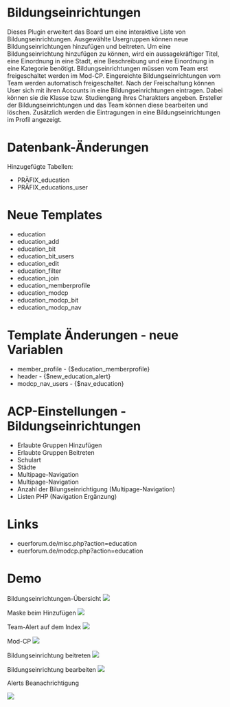 # Bildungseinrichtungen
Dieses Plugin erweitert das Board um eine interaktive Liste von Bildungseinrichtungen. Ausgewählte Usergruppen können neue Bildungseinrichtungen hinzufügen und beitreten. Um eine Bildungseinrichtung hinzufügen zu können, wird ein aussagekräftiger Titel, eine Einordnung in eine Stadt, eine Beschreibung und eine Einordnung in eine Kategorie benötigt. Bildungseinrichtungen müssen vom Team erst freigeschaltet werden im Mod-CP. Eingereichte Bildungseinrichtungen vom Team werden automatisch freigeschaltet. Nach der Freischaltung können User sich mit ihren Accounts in eine Bildungseinrichtungen eintragen. Dabei können sie die Klasse bzw. Studiengang ihres Charakters angeben. Ersteller der Bildungseinrichtungen und das Team können diese bearbeiten und löschen. Zusätzlich werden die Eintragungen in eine Bildungseinrichtungen im Profil angezeigt.

# Datenbank-Änderungen
Hinzugefügte Tabellen:
- PRÄFIX_education
- PRÄFIX_educations_user

# Neue Templates
- education	
- education_add	
- education_bit	
- education_bit_users	
- education_edit	
- education_filter	
- education_join	
- education_memberprofile
- education_modcp	
- education_modcp_bit	
- education_modcp_nav

# Template Änderungen - neue Variablen
- member_profile - {$education_memberprofile}
- header - {$new_education_alert}
- modcp_nav_users - {$nav_education}

# ACP-Einstellungen - Bildungseinrichtungen
- Erlaubte Gruppen Hinzufügen
- Erlaubte Gruppen Beitreten
- Schulart
- Städte
- Multipage-Navigation
- Multipage-Navigation
- Anzahl der Bilungseinrichtigung (Multipage-Navigation)
- Listen PHP (Navigation Ergänzung)

# Links
- euerforum.de/misc.php?action=education
- euerforum.de/modcp.php?action=education

# Demo
Bildungseinrichtungen-Übersicht
  <img src="https://www.bilder-hochladen.net/files/big/m4bn-9m-c00c.png" />
  
Maske beim Hinzufügen
  <img src="https://www.bilder-hochladen.net/files/big/m4bn-9n-78ba.png" />
  
Team-Alert auf dem Index
  <img src="https://www.bilder-hochladen.net/files/m4bn-90-bb70.png" />
  
Mod-CP
  <img src="https://www.bilder-hochladen.net/files/big/m4bn-9r-9963.png" />
  
Bildungseinrichtung beitreten
  <img src="https://www.bilder-hochladen.net/files/m4bn-9q-25ce.png" />
  
Bildungseinrichtung bearbeiten
  <img src="https://www.bilder-hochladen.net/files/big/m4bn-9p-6d4b.png" />

Alerts Beanachrichtigung

  <img src="https://www.bilder-hochladen.net/files/m4bn-9o-7698.png" />
